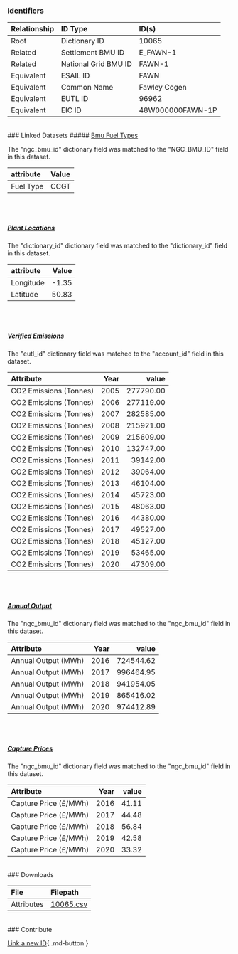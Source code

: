 ### Identifiers

| Relationship   | ID Type              | ID(s)            |
|:---------------|:---------------------|:-----------------|
| Root           | Dictionary ID        | 10065            |
| Related        | Settlement BMU ID    | E_FAWN-1         |
| Related        | National Grid BMU ID | FAWN-1           |
| Equivalent     | ESAIL ID             | FAWN             |
| Equivalent     | Common Name          | Fawley Cogen     |
| Equivalent     | EUTL ID              | 96962            |
| Equivalent     | EIC ID               | 48W000000FAWN-1P |

<br>
### Linked Datasets
##### <a href="https://osuked.github.io/Power-Station-Dictionary/datasets/bmu-fuel-types">Bmu Fuel Types</a>



The "ngc_bmu_id" dictionary field was matched to the "NGC_BMU_ID" field in this dataset.

| attribute   | Value   |
|:------------|:--------|
| Fuel Type   | CCGT    |

<br><br>
##### <a href="https://osuked.github.io/Power-Station-Dictionary/datasets/plant-locations">Plant Locations</a>



The "dictionary_id" dictionary field was matched to the "dictionary_id" field in this dataset.

| attribute   |   Value |
|:------------|--------:|
| Longitude   |   -1.35 |
| Latitude    |   50.83 |

<br><br>
##### <a href="https://osuked.github.io/Power-Station-Dictionary/datasets/verified-emissions">Verified Emissions</a>



The "eutl_id" dictionary field was matched to the "account_id" field in this dataset.

| Attribute              |   Year |     value |
|:-----------------------|-------:|----------:|
| CO2 Emissions (Tonnes) |   2005 | 277790.00 |
| CO2 Emissions (Tonnes) |   2006 | 277119.00 |
| CO2 Emissions (Tonnes) |   2007 | 282585.00 |
| CO2 Emissions (Tonnes) |   2008 | 215921.00 |
| CO2 Emissions (Tonnes) |   2009 | 215609.00 |
| CO2 Emissions (Tonnes) |   2010 | 132747.00 |
| CO2 Emissions (Tonnes) |   2011 |  39142.00 |
| CO2 Emissions (Tonnes) |   2012 |  39064.00 |
| CO2 Emissions (Tonnes) |   2013 |  46104.00 |
| CO2 Emissions (Tonnes) |   2014 |  45723.00 |
| CO2 Emissions (Tonnes) |   2015 |  48063.00 |
| CO2 Emissions (Tonnes) |   2016 |  44380.00 |
| CO2 Emissions (Tonnes) |   2017 |  49527.00 |
| CO2 Emissions (Tonnes) |   2018 |  45127.00 |
| CO2 Emissions (Tonnes) |   2019 |  53465.00 |
| CO2 Emissions (Tonnes) |   2020 |  47309.00 |

<br><br>
##### <a href="https://osuked.github.io/Power-Station-Dictionary/datasets/annual-output">Annual Output</a>



The "ngc_bmu_id" dictionary field was matched to the "ngc_bmu_id" field in this dataset.

| Attribute           |   Year |     value |
|:--------------------|-------:|----------:|
| Annual Output (MWh) |   2016 | 724544.62 |
| Annual Output (MWh) |   2017 | 996464.95 |
| Annual Output (MWh) |   2018 | 941954.05 |
| Annual Output (MWh) |   2019 | 865416.02 |
| Annual Output (MWh) |   2020 | 974412.89 |

<br><br>
##### <a href="https://osuked.github.io/Power-Station-Dictionary/datasets/capture-prices">Capture Prices</a>



The "ngc_bmu_id" dictionary field was matched to the "ngc_bmu_id" field in this dataset.

| Attribute             |   Year |   value |
|:----------------------|-------:|--------:|
| Capture Price (£/MWh) |   2016 |   41.11 |
| Capture Price (£/MWh) |   2017 |   44.48 |
| Capture Price (£/MWh) |   2018 |   56.84 |
| Capture Price (£/MWh) |   2019 |   42.58 |
| Capture Price (£/MWh) |   2020 |   33.32 |


<br>
### Downloads


| File       | Filepath                                                                              |
|:-----------|:--------------------------------------------------------------------------------------|
| Attributes | [10065.csv](https://osuked.github.io/Power-Station-Dictionary/object_attrs/10065.csv) |


<br>
### Contribute

[Link a new ID](https://docs.google.com/forms/d/e/1FAIpQLSc5jRsQ7NgiLLXbwo9PUdwTQyuqbRwThltG56-o6NVSe7E_nw/viewform?usp=pp_url&entry.251912331=10065){ .md-button }